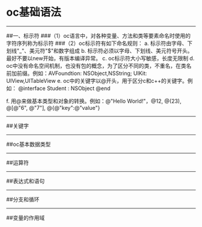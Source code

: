 # oc基础语法
---
##一、标示符
###（1）oc语言中，对各种变量、方法和类等要素命名时使用的字符序列称为标示符
###（2）oc标示符有如下命名规则：
a. 标示符由字母、下划线"_"、美元符"$"和数字组成
b. 标示符必须以字母、下划线、美元符号开头。最好不要以new开始，有版本编译异常。
c. oc标示符大小写敏感，长度无限制
d. oc中没有命名空间机制，也没有包的概念，为了区分不同的类，不重名，在类名前加前缀。例如：AVFoundtion: NSObject,NSString; UIKit: UIView,UITableView
e. oc中的关键字以@开头，用于区分c和c++的关键字。例如：
@interface Student : NSObject
@end

f. 用@来做基本类型和对象的转换。例如：@"Hello World!"，@12, @(23), @[@"6", @"7"], @{@"key":@"value"}


---
##关键字

---
##oc基本数据类型

---
##运算符

---
##表达式和语句

---
##分支和循环

---
##变量的作用域
##